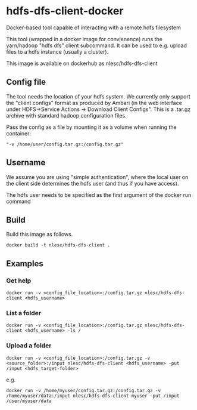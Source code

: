# hdfs-dfs-client-docker
Docker-based tool capable of interacting with a remote hdfs filesystem

This tool (wrapped in a docker image for convienence) runs the yarn/hadoop "hdfs dfs" client subcommand. It can be used to e.g. upload files to a hdfs instance (usually a cluster).

This image is available on dockerhub as nlesc/hdfs-dfs-client

## Config file

The tool needs the location of your hdfs system. We currently only support the "client configs" format as produced by Ambari (in the web interface under HDFS->Service Actions -> Download Client Configs". This is a .tar.gz archive with standard hadoop configuration files.

Pass the config as a file by mounting it as a volume when running the container: 

```
"-v /home/user/config.tar.gz:/config.tar.gz"
```

## Username

We assume you are using "simple authentication", where the local user on the client side determines the hdfs user (and thus if you have access).

The hdfs user needs to be specified as the first argument of the docker run command

## Build

Build this image as follows.

```
docker build -t nlesc/hdfs-dfs-client .
```
## Examples

### Get help

```
docker run -v <config_file_location>:/config.tar.gz nlesc/hdfs-dfs-client <hdfs_username> 
```
### List a folder

```
docker run -v <config_file_location>:/config.tar.gz nlesc/hdfs-dfs-client <hdfs_username> -ls /
```
### Upload a folder

```
docker run -v <config_file_location>:/config.tar.gz -v <source_folder>:/input nlesc/hdfs-dfs-client <hdfs_username> -put /input <hdfs_target-folder>
```

e.g.

```
docker run -v /home/myuser/config.tar.gz:/config.tar.gz -v /home/myuser/data:/input nlesc/hdfs-dfs-client myuser -put /input /user/myuser/data
```

